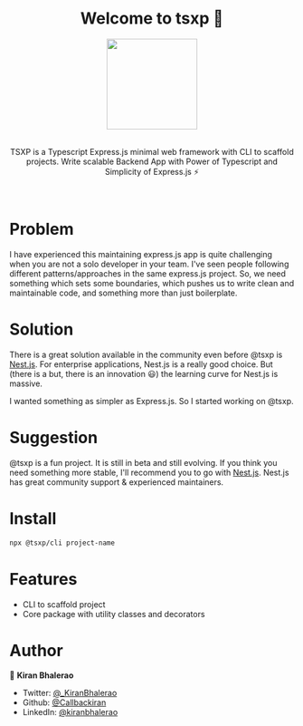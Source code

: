 <div align="center">
<h1>Welcome to tsxp 👋</h1>

<img src="https://i.imgur.com/FtKoA7z.png" height="160" />
<br />
<br />

TSXP is a Typescript Express.js minimal web framework with CLI to scaffold projects. Write scalable
Backend App with Power of Typescript and Simplicity of Express.js ⚡

</div>
<br />

# Problem

I have experienced this maintaining express.js app is quite challenging when you are not a solo developer in your team. I've seen people following different patterns/approaches in the same express.js project. So, we need something which sets some boundaries, which pushes us to write clean and maintainable code, and something more than just boilerplate.

# Solution

There is a great solution available in the community even before @tsxp is [Nest.js](https://nestjs.com/). For enterprise applications, Nest.js is a really good choice.
But (there is a but, there is an innovation 😃) the learning curve for Nest.js is massive.

I wanted something as simpler as Express.js. So I started working on @tsxp.

# Suggestion

@tsxp is a fun project. It is still in beta and still evolving. If you think you need something more stable, I'll recommend you to go with [Nest.js](https://nestjs.com/). Nest.js has great community support & experienced maintainers.

# Install

```sh
npx @tsxp/cli project-name
```

# Features

- CLI to scaffold project
- Core package with utility classes and decorators

# Author

👤 **Kiran Bhalerao**

- Twitter: [@\_KiranBhalerao](https://twitter.com/_KiranBhalerao)
- Github: [@Callbackiran](https://github.com/Callbackiran)
- LinkedIn: [@kiranbhalerao](https://linkedin.com/in/kiranbhalerao)
